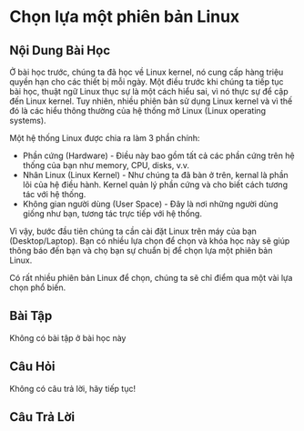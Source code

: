 # Chọn lựa một phiên bản Linux

## Nội Dung Bài Học

Ở bài học trước, chúng ta đã học về Linux kernel, nó cung cấp hàng triệu quyền hạn cho các thiết bị mỗi ngày. Một điều trước khi chúng ta tiếp tục bài học, thuật ngữ Linux thục sự là một cách hiểu sai, vì nó thực sự để cập đến Linux kernel. Tuy nhiên, nhiều phiên bản sử dụng Linux kernel và vì thế đó là các hiểu thông thường của hệ thống mở Linux (Linux operating systems).

Một hệ thống Linux được chia ra làm 3 phần chính:

<ul>
<li>Phần cứng (Hardware) - Điều này bao gồm tất cả các phần cứng trên hệ thống của bạn như memory, CPU, disks, v.v.</li>
<li>Nhân Linux (Linux Kernel) - Như chúng ta đã bàn ở trên, kernal là phần lõi của hệ điều hành. Kernel quản lý phần cứng và cho biết cách tương tác với hệ thống.</li>
<li>Không gian người dùng (User Space) - Đây là nơi những người dùng giống như bạn, tương tác trực tiếp với hệ thống.</li>
</ul>

Vì vậy, bước đầu tiên chúng ta cần cài đặt Linux trên máy của bạn (Desktop/Laptop). Bạn có nhiều lựa chọn để chọn và khóa học này sẽ giúp thông báo đến bạn và chọ bạn sự chuẩn bị để chọn lựa một phiên bản Linux.

Có rất nhiều phiên bản Linux để chọn, chúng ta sẽ chỉ điểm qua một vài lựa chọn phổ biến.

## Bài Tập

Không có bài tập ở bài học này

## Câu Hỏi

Không có câu trả lời, hãy tiếp tục!

## Câu Trả Lời